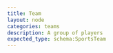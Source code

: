 ```yaml
---
title: Team
layout: node
categories: teams
description: A group of players
expected_type: schema:SportsTeam
---
```

